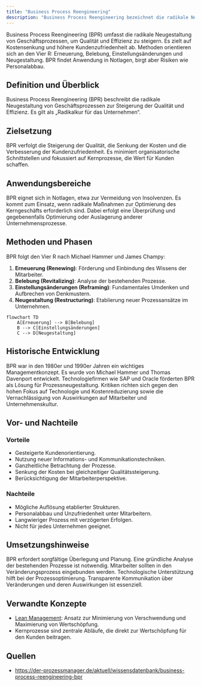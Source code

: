 ```yaml
---
title: "Business Process Reengineering"
description: "Business Process Reengineering bezeichnet die radikale Neugestaltung von Geschäftsprozessen zur Steigerung von Qualität und Effizienz. Es zielt auf Kostensenkung und Kundenzufriedenheit ab und folgt Methoden wie den Vier R: Erneuerung, Belebung, Einstellungsänderungen und Neugestaltung. Es eignet sich in Notlagen, birgt jedoch Risiken wie Personalabbau."
---
```


Business Process Reengineering (BPR) umfasst die radikale Neugestaltung von Geschäftsprozessen, um Qualität und Effizienz zu steigern. Es zielt auf Kostensenkung und höhere Kundenzufriedenheit ab. Methoden orientieren sich an den Vier R: Erneuerung, Belebung, Einstellungsänderungen und Neugestaltung. BPR findet Anwendung in Notlagen, birgt aber Risiken wie Personalabbau.

## Definition und Überblick
Business Process Reengineering (BPR) beschreibt die radikale Neugestaltung von Geschäftsprozessen zur Steigerung der Qualität und Effizienz. Es gilt als „Radikalkur für das Unternehmen“.

## Zielsetzung
BPR verfolgt die Steigerung der Qualität, die Senkung der Kosten und die Verbesserung der Kundenzufriedenheit. Es minimiert organisatorische Schnittstellen und fokussiert auf Kernprozesse, die Wert für Kunden schaffen.

## Anwendungsbereiche
BPR eignet sich in Notlagen, etwa zur Vermeidung von Insolvenzen. Es kommt zum Einsatz, wenn radikale Maßnahmen zur Optimierung des Kerngeschäfts erforderlich sind. Dabei erfolgt eine Überprüfung und gegebenenfalls Optimierung oder Auslagerung anderer Unternehmensprozesse.

## Methoden und Phasen
BPR folgt den Vier R nach Michael Hammer und James Champy:

1. **Erneuerung (Renewing)**: Förderung und Einbindung des Wissens der Mitarbeiter.
2. **Belebung (Revitalizing)**: Analyse der bestehenden Prozesse.
3. **Einstellungsänderungen (Reframing)**: Fundamentales Umdenken und Aufbrechen von Denkmustern.
4. **Neugestaltung (Restructuring)**: Etablierung neuer Prozessansätze im Unternehmen.

```mermaid
flowchart TD
    A[Erneuerung] --> B[Belebung]
    B --> C[Einstellungsänderungen]
    C --> D[Neugestaltung]
```

## Historische Entwicklung
BPR war in den 1980er und 1990er Jahren ein wichtiges Managementkonzept. Es wurde von Michael Hammer und Thomas Davenport entwickelt. Technologiefirmen wie SAP und Oracle förderten BPR als Lösung für Prozessneugestaltung. Kritiken richten sich gegen den hohen Fokus auf Technologie und Kostenreduzierung sowie die Vernachlässigung von Auswirkungen auf Mitarbeiter und Unternehmenskultur.

## Vor- und Nachteile
### Vorteile
- Gesteigerte Kundenorientierung.
- Nutzung neuer Informations- und Kommunikationstechniken.
- Ganzheitliche Betrachtung der Prozesse.
- Senkung der Kosten bei gleichzeitiger Qualitätssteigerung.
- Berücksichtigung der Mitarbeiterperspektive.

### Nachteile
- Mögliche Auflösung etablierter Strukturen.
- Personalabbau und Unzufriedenheit unter Mitarbeitern.
- Langwieriger Prozess mit verzögerten Erfolgen.
- Nicht für jedes Unternehmen geeignet.

## Umsetzungshinweise
BPR erfordert sorgfältige Überlegung und Planung. Eine gründliche Analyse der bestehenden Prozesse ist notwendig. Mitarbeiter sollten in den Veränderungsprozess eingebunden werden. Technologische Unterstützung hilft bei der Prozessoptimierung. Transparente Kommunikation über Veränderungen und deren Auswirkungen ist essenziell.

## Verwandte Konzepte
- [Lean Management](/open-fidup/lerninhalte/lean-management): Ansatz zur Minimierung von Verschwendung und Maximierung von Wertschöpfung.
- Kernprozesse sind zentrale Abläufe, die direkt zur Wertschöpfung für den Kunden beitragen.

## Quellen
- https://der-prozessmanager.de/aktuell/wissensdatenbank/business-process-reengineering-bpr